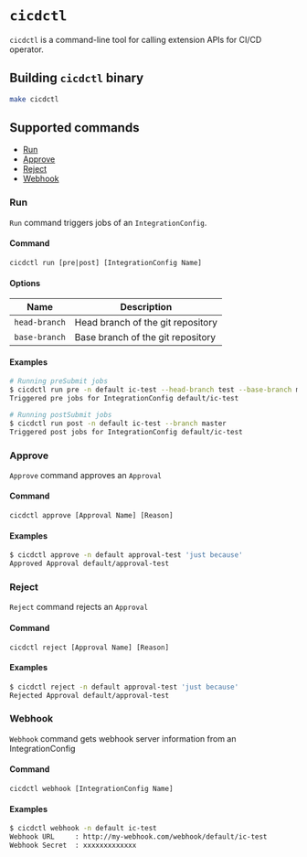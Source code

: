 # `cicdctl`

`cicdctl` is a command-line tool for calling extension APIs for CI/CD operator.

## Building `cicdctl` binary
```bash
make cicdctl
```

## Supported commands
- [Run](#run)
- [Approve](#approve)
- [Reject](#reject)
- [Webhook](#webhook)

### Run
`Run` command triggers jobs of an `IntegrationConfig`.
#### Command
`cicdctl run [pre|post] [IntegrationConfig Name]`
#### Options
|Name|Description|
|---|---|
|`head-branch`| Head branch of the git repository|
|`base-branch`| Base branch of the git repository|
#### Examples
```bash
# Running preSubmit jobs
$ cicdctl run pre -n default ic-test --head-branch test --base-branch master
Triggered pre jobs for IntegrationConfig default/ic-test

# Running postSubmit jobs
$ cicdctl run post -n default ic-test --branch master
Triggered post jobs for IntegrationConfig default/ic-test
```

### Approve
`Approve` command approves an `Approval`
#### Command
`cicdctl approve [Approval Name] [Reason]`
#### Examples
```bash
$ cicdctl approve -n default approval-test 'just because'
Approved Approval default/approval-test
```

### Reject
`Reject` command rejects an `Approval`
#### Command
`cicdctl reject [Approval Name] [Reason]`
#### Examples
```bash
$ cicdctl reject -n default approval-test 'just because'
Rejected Approval default/approval-test
```


### Webhook
`Webhook` command gets webhook server information from an IntegrationConfig
#### Command
`cicdctl webhook [IntegrationConfig Name]`
#### Examples
```bash
$ cicdctl webhook -n default ic-test
Webhook URL     : http://my-webhook.com/webhook/default/ic-test
Webhook Secret  : xxxxxxxxxxxxx
```

